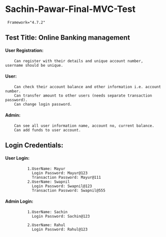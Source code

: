 # Sachin-Pawar-Final-MVC-Test
     Framework="4.7.2" 

## Test Title: Online Banking management
  #### User Registration:
        Can register with their details and unique account number, username should be unique.
  #### User:
        Can check their account balance and other information i.e. account number.
        Can transfer amount to other users (needs separate transaction password).
        Can change login password.
  #### Admin:
        Can see all user information name, account no, current balance.
        Can add funds to user account.
                              
                             
## Login Credentials:
   #### User Login:
              1.UserName: Mayur
                Login Password: Mayur@123 
                Transaction Password: Mayur@111
              2.UserName: Swapnil
                Login Password: Swapnil@123
                Transaction Password: Swapnil@555
   #### Admin Login: 
              1.UserName: Sachin
                Login Password: Sachin@123            

              2.UserName: Rahul
                Login Password: Rahul@123
